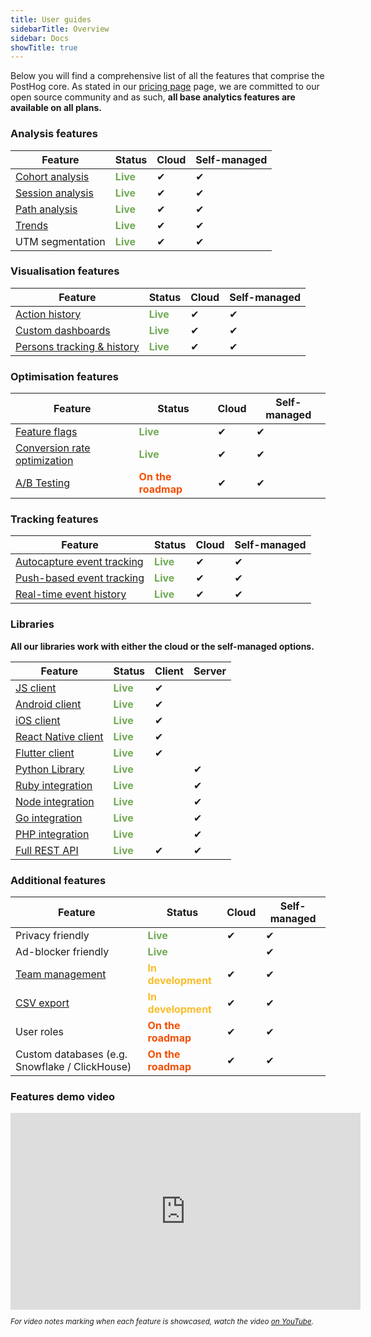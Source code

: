 ```yaml
---
title: User guides
sidebarTitle: Overview
sidebar: Docs
showTitle: true
---
```


Below you will find a comprehensive list of all the features that comprise the PostHog core. As stated in our [pricing page](/pricing) page, we are committed to our open source community and as such, **all base analytics features are available on all plans.**

### Analysis features

| Feature                                     | Status                                       | Cloud | Self-managed |
| ------------------------------------------- | -------------------------------------------- | ----- | ------------ |
| [Cohort analysis](/docs/user-guides/cohorts)   | <span style="color: #71AA55">**Live**</span> | ✔     | ✔            |
| [Session analysis](/docs/user-guides/sessions) | <span style="color: #71AA55">**Live**</span> | ✔     | ✔            |
| [Path analysis](/docs/user-guides/paths)       | <span style="color: #71AA55">**Live**</span> | ✔     | ✔            |
| [Trends](/docs/user-guides/trends)             | <span style="color: #71AA55">**Live**</span> | ✔     | ✔            |
| UTM segmentation                            | <span style="color: #71AA55">**Live**</span> | ✔     | ✔            |

### Visualisation features

| Feature                                         | Status                                       | Cloud | Self-managed |
| ----------------------------------------------- | -------------------------------------------- | ----- | ------------ |
| [Action history](/docs/user-guides/actions)        | <span style="color: #71AA55">**Live**</span> | ✔     | ✔            |
| [Custom dashboards](/docs/user-guides/dashboards)  | <span style="color: #71AA55">**Live**</span> | ✔     | ✔            |
| [Persons tracking & history](/docs/user-guides/persons) | <span style="color: #71AA55">**Live**</span> | ✔     | ✔            |

### Optimisation features

| Feature                                                      | Status                                                 | Cloud | Self-managed |
| ------------------------------------------------------------ | ------------------------------------------------------ | ----- | ------------ |
| [Feature flags](/docs/user-guides/feature-flags)                | <span style="color: #71AA55">**Live**</span>           | ✔     | ✔            |
| [Conversion rate optimization](/docs/user-guides/funnels)       | <span style="color: #71AA55">**Live**</span>           | ✔     | ✔            |
| [A/B Testing](https://github.com/PostHog/posthog/issues/182) | <span style="color: #F54E00">**On the roadmap**</span> | ✔     | ✔            |

### Tracking features

| Feature                                                                        | Status                                       | Cloud | Self-managed |
| ------------------------------------------------------------------------------ | -------------------------------------------- | ----- | ------------ |
| [Autocapture event tracking](/docs/user-guides/events#autocapture-event-tracking) | <span style="color: #71AA55">**Live**</span> | ✔     | ✔            |
| [Push-based event tracking](/docs/user-guides/events#push-based-event-tracking)   | <span style="color: #71AA55">**Live**</span> | ✔     | ✔            |
| [Real-time event history](/docs/user-guides/events#live-events)                   | <span style="color: #71AA55">**Live**</span> | ✔     | ✔            |

### Libraries

**All our libraries work with either the cloud or the self-managed options.**

| Feature                                                            | Status                                       | Client | Server |
| ------------------------------------------------------------------ | -------------------------------------------- | ------ | ------ |
| [JS client](/docs/integrate/client/js)                     | <span style="color: #71AA55">**Live**</span> | ✔      |        |
| [Android client](/docs/integrate/client/android)           | <span style="color: #71AA55">**Live**</span> | ✔      |        |
| [iOS client](/docs/integrate/client/ios)                   | <span style="color: #71AA55">**Live**</span> | ✔      |        |
| [React Native client](/docs/integrate/client/react-native) | <span style="color: #71AA55">**Live**</span> | ✔      |        |
| [Flutter client](/docs/integrate/client/flutter)           | <span style="color: #71AA55">**Live**</span> | ✔      |        |
| [Python Library](/docs/integrate/server/python)        | <span style="color: #71AA55">**Live**</span> |        | ✔      |
| [Ruby integration](/docs/integrate/server/ruby)            | <span style="color: #71AA55">**Live**</span> |        | ✔      |
| [Node integration](/docs/integrate/server/node)            | <span style="color: #71AA55">**Live**</span> |        | ✔      |
| [Go integration](/docs/integrate/server/go)                | <span style="color: #71AA55">**Live**</span> |        | ✔      |
| [PHP integration](/docs/integrate/server/php)              | <span style="color: #71AA55">**Live**</span> |        | ✔      |
| [Full REST API](/docs/api/overview)                            | <span style="color: #71AA55">**Live**</span> | ✔      | ✔      |

### Additional features

| Feature                                                          | Status                                                 | Cloud | Self-managed |
| ---------------------------------------------------------------- | ------------------------------------------------------ | ----- | ------------ |
| Privacy friendly                                                 | <span style="color: #71AA55">**Live**</span>           | ✔     | ✔            |
| Ad-blocker friendly                                              | <span style="color: #71AA55">**Live**</span>           |       | ✔            |
| [Team management](https://github.com/PostHog/posthog/issues/260) | <span style="color: #F9BD2B">**In development**</span> | ✔     | ✔            |
| [CSV export](https://github.com/PostHog/posthog/issues/724)      | <span style="color: #F9BD2B">**In development**</span> | ✔     | ✔            |
| User roles                                                       | <span style="color: #F54E00">**On the roadmap**</span> | ✔     | ✔            |
| Custom databases (e.g. Snowflake / ClickHouse)                   | <span style="color: #F54E00">**On the roadmap**</span> | ✔     | ✔            |


### Features demo video

<span class="centered">

<iframe width="560" height="315" src="https://www.youtube.com/embed/aUILrrrlu50" frameborder="0" allow="accelerometer; autoplay; clipboard-write; encrypted-media; gyroscope; picture-in-picture" allowfullscreen></iframe>

</span>

<br />

<small class="centered">

_For video notes marking when each feature is showcased, watch the video [on YouTube](https://www.youtube.com/watch?v=aUILrrrlu50)._

</small>